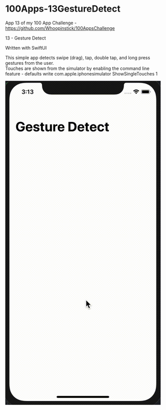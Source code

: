 # 100Apps-13GestureDetect

App 13 of my 100 App Challenge - https://github.com/Whoopinstick/100AppsChallenge

13 - Gesture Detect

Written with SwiftUI

This simple app detects swipe (drag), tap, double tap, and long press gestures from the user.  
Touches are shown from the simulator by enabling the command line feature - defaults write com.apple.iphonesimulator ShowSingleTouches 1

![GestureDetect](./GestureDetect.gif)
